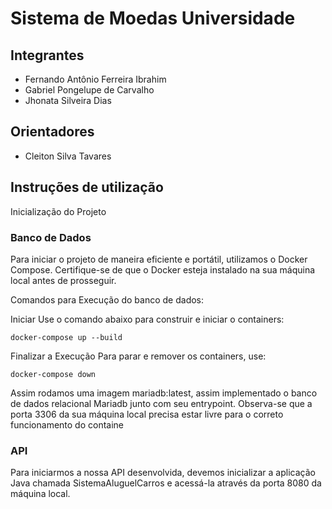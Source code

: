 # Sistema de Moedas Universidade

## Integrantes
* Fernando Antônio Ferreira Ibrahim
* Gabriel Pongelupe de Carvalho
* Jhonata Silveira Dias

## Orientadores
* Cleiton Silva Tavares

## Instruções de utilização
Inicialização do Projeto

### Banco de Dados
Para iniciar o projeto de maneira eficiente e portátil, utilizamos o Docker Compose. Certifique-se de que o Docker esteja instalado na sua máquina local antes de prosseguir.

Comandos para Execução do banco de dados:

Iniciar Use o comando abaixo para construir e iniciar o containers:
```
docker-compose up --build
```
Finalizar a Execução Para parar e remover os containers, use:
```
docker-compose down
```

Assim rodamos uma imagem mariadb:latest, assim implementado o banco de dados relacional Mariadb junto com seu entrypoint.
Observa-se que a porta 3306 da sua máquina local precisa estar livre para o correto funcionamento do containe

### API

Para iniciarmos a nossa API desenvolvida, devemos inicializar a aplicação Java chamada SistemaAluguelCarros e acessá-la através da porta 8080 da máquina local.
